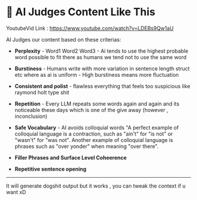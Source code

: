 # 🤖 AI Judges Content Like This

YoutubeVid Link : https://www.youtube.com/watch?v=LDEBs9Qw1aU

AI Judges our content based on these criterias:

- **Perplexity** - Word1 Word2 Word3 - Ai tends to use the highest probable word possible to fit there as humans we tend not to use the same word

- **Burstiness** - Humans write with more variation in sentence length struct etc where as ai is uniform - High burstiness means more fluctuation 

- **Consistent and polist** - flawless everything that feels too suspicious like raymond holt type shit

- **Repetition** - Every LLM repeats some words again and again and its noticeable these days which is one of the give away (however , inconclusion)

- **Safe Vocabulary** - AI avoids colloquial words "A perfect example of colloquial language is a contraction, such as "ain't" for "is not" or "wasn't" for "was not". Another example of colloquial language is phrases such as "over yonder" when meaning "over there".

- **Filler Phrases and Surface Level Coheerence**

- **Repetitive sentence opening**

---

It will generate dogshit output but it works , you can tweak the context if u want xD
